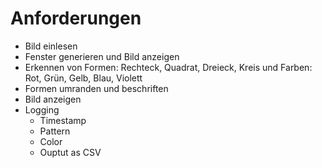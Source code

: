 
# Anforderungen
- Bild einlesen
- Fenster generieren und Bild anzeigen
- Erkennen von Formen: Rechteck, Quadrat, Dreieck, Kreis und Farben:  Rot, Grün, Gelb, Blau, Violett
- Formen umranden und beschriften
- Bild anzeigen
- Logging
  - Timestamp
  - Pattern
  - Color
  - Ouptut as CSV

